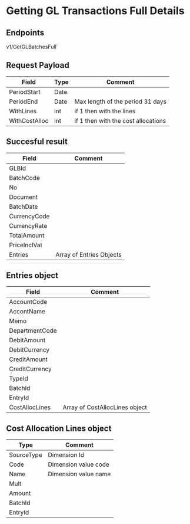 # Getting GL Transactions Full Details

## Endpoints

<!--@include: @/dist/md/api_url.md-->v1/GetGLBatchesFull`

## Request Payload

|Field|Type|Comment|
|-----|----|-------|
|PeriodStart|Date||
|PeriodEnd|Date|Max length of the period 31 days|
|WithLines|int|if 1 then with the lines|
|WithCostAlloc|int|if 1 then with the cost allocations|


## Succesful result

|Field|Comment|
|-----|-------|
|GLBId||
|BatchCode||
|No||
|Document||
|BatchDate||
|CurrencyCode||
|CurrencyRate||
|TotalAmount||
|PriceInclVat||
|Entries|Array of Entries Objects|


## Entries object

|Field|Comment|
|-----|-------|
|AccountCode||
|AccontName||
|Memo||
|DepartmentCode||
|DebitAmount||
|DebitCurrency||
|CreditAmount||
|CreditCurrency||
|TypeId||
|BatchId||
|EntryId||
|CostAllocLines|Array of CostAllocLines object|


## Cost Allocation Lines object

|Type|Comment|
|----|-------|
|SourceType|Dimension Id|
|Code|Dimension value code|
|Name|Dimension value name|
|Mult||
|Amount||
|BatchId||
|EntryId||

